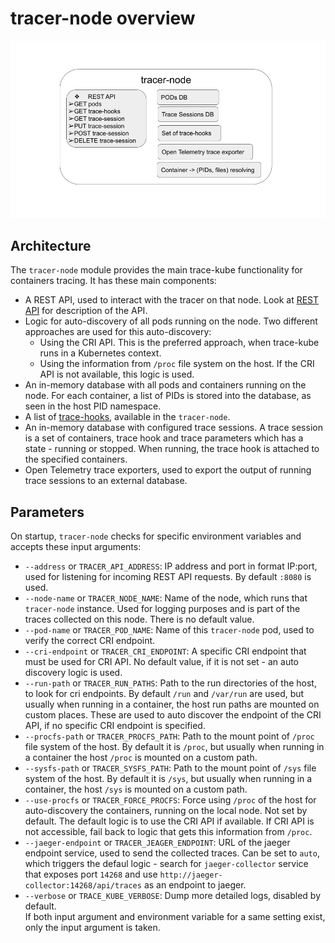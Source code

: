 # tracer-node overview
![tracer-node](tracer-node.png)
## Architecture
The `tracer-node` module provides the main trace-kube functionality for containers tracing.
It has these main components:  
- A REST API, used to interact with the tracer on that node. Look at [REST API](trace-kube-api.md)
  for description of the API.  
- Logic for auto-discovery of all pods running on the node. Two different approaches are used
  for this auto-discovery:  
    - Using the CRI API. This is the preferred approach, when trace-kube runs in a Kubernetes context.  
    - Using the information from `/proc` file system on the host. If the CRI API is
    not available, this logic is used.  
- An in-memory database with all pods and containers running on the node. For each container,
  a list of PIDs is stored into the database, as seen in the host PID namespace.  
- A list of [trace-hooks](trace-kube-hooks.md), available in the `tracer-node`.  
- An in-memory database with configured trace sessions. A trace session is a set of containers,
  trace hook and trace parameters which has a state - running or stopped. When running, the trace
  hook is attached to the specified containers.  
- Open Telemetry trace exporters, used to export the output of running trace sessions to an
  external database.
## Parameters
On startup, `tracer-node` checks for specific environment variables and accepts these input arguments:  
- `--address` or `TRACER_API_ADDRESS`:  IP address and port in format IP:port, used for listening
   for incoming REST API requests. By default `:8080` is used.  
- `--node-name` or `TRACER_NODE_NAME`: Name of the node, which runs that `tracer-node` instance. Used
for logging purposes and is part of the traces collected on this node. There is no default value.  
- `--pod-name` or `TRACER_POD_NAME`: Name of this `tracer-node` pod, used to verify the correct
CRI endpoint.  
- `--cri-endpoint` or `TRACER_CRI_ENDPOINT`: A specific CRI endpoint that must be used for CRI API.
No default value, if it is not set - an auto discovery logic is used.  
- `--run-path` or `TRACER_RUN_PATHS`: Path to the run directories of the host, to look for cri endpoints.
By default `/run` and `/var/run` are used, but usually when running in a container, the host run paths
are mounted on custom places. These are used to auto discover the endpoint of the CRI API, if no
specific CRI endpoint is specified. 
- `--procfs-path` or `TRACER_PROCFS_PATH`: Path to the mount point of `/proc` file system of the host.
By default it is `/proc`, but usually when running in a container the host `/proc` is mounted on
a custom path. 
- `--sysfs-path` or `TRACER_SYSFS_PATH`: Path to the mount point of `/sys` file system of the host.
By default it is `/sys`, but usually when running in a container, the host `/sys` is mounted on
a custom path.  
- `--use-procfs` or `TRACER_FORCE_PROCFS`: Force using `/proc` of the host for auto-discovery
the containers, running on the local node. Not set by default. The default logic is to use
the CRI API if available. If CRI API is not accessible, fail back to logic that gets this
information from `/proc`.  
- `--jaeger-endpoint` or `TRACER_JEAGER_ENDPOINT`: URL of the jaeger endpoint service, used to send
the collected traces. Can be set to `auto`, which triggers the defaul logic - search for
`jaeger-collector` service that exposes port `14268` and use `http://jaeger-collector:14268/api/traces`
as an endpoint to jaeger.  
- `--verbose` or `TRACE_KUBE_VERBOSE`: Dump more detailed logs, disabled by default.  
If both input argument and environment variable for a same setting exist, only the input argument is taken.